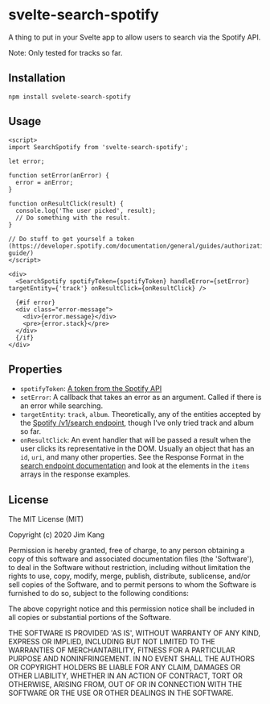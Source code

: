 # svelte-search-spotify

A thing to put in your Svelte app to allow users to search via the Spotify API.

Note: Only tested for tracks so far.

## Installation

    npm install svelete-search-spotify

## Usage

    <script>
    import SearchSpotify from 'svelte-search-spotify';

    let error;

    function setError(anError) {
      error = anError;
    }

    function onResultClick(result) {
      console.log('The user picked', result);
      // Do something with the result.
    }

    // Do stuff to get yourself a token (https://developer.spotify.com/documentation/general/guides/authorization-guide/)
    </script>

    <div>
      <SearchSpotify spotifyToken={spotifyToken} handleError={setError} targetEntity={'track'} onResultClick={onResultClick} />

      {#if error}
      <div class="error-message">
        <div>{error.message}</div>
        <pre>{error.stack}</pre>
      </div>
      {/if}
    </div>

## Properties

- `spotifyToken`: [A token from the Spotify API](https://developer.spotify.com/documentation/general/guides/authorization-guide/)
- `setError`: A callback that takes an error as an argument. Called if there is an error while searching.
- `targetEntity`: `track`, `album`. Theoretically, any of the entities accepted by the [Spotify /v1/search endpoint](https://developer.spotify.com/documentation/web-api/reference/search/search/), though I've only tried track and album so far.
- `onResultClick`: An event handler that will be passed a result when the user clicks its representative in the DOM. Usually an object that has an `id`, `uri`, and many other properties. See the Response Format in the [search endpoint documentation](https://developer.spotify.com/documentation/web-api/reference/search/search/) and look at the elements in the `items` arrays in the response examples.

## License

The MIT License (MIT)

Copyright (c) 2020 Jim Kang

Permission is hereby granted, free of charge, to any person obtaining a copy
of this software and associated documentation files (the 'Software'), to deal
in the Software without restriction, including without limitation the rights
to use, copy, modify, merge, publish, distribute, sublicense, and/or sell
copies of the Software, and to permit persons to whom the Software is
furnished to do so, subject to the following conditions:

The above copyright notice and this permission notice shall be included in
all copies or substantial portions of the Software.

THE SOFTWARE IS PROVIDED 'AS IS', WITHOUT WARRANTY OF ANY KIND, EXPRESS OR
IMPLIED, INCLUDING BUT NOT LIMITED TO THE WARRANTIES OF MERCHANTABILITY,
FITNESS FOR A PARTICULAR PURPOSE AND NONINFRINGEMENT. IN NO EVENT SHALL THE
AUTHORS OR COPYRIGHT HOLDERS BE LIABLE FOR ANY CLAIM, DAMAGES OR OTHER
LIABILITY, WHETHER IN AN ACTION OF CONTRACT, TORT OR OTHERWISE, ARISING FROM,
OUT OF OR IN CONNECTION WITH THE SOFTWARE OR THE USE OR OTHER DEALINGS IN
THE SOFTWARE.
